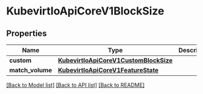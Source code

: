# KubevirtIoApiCoreV1BlockSize

## Properties
Name | Type | Description | Notes
------------ | ------------- | ------------- | -------------
**custom** | [**KubevirtIoApiCoreV1CustomBlockSize**](KubevirtIoApiCoreV1CustomBlockSize.md) |  | [optional] 
**match_volume** | [**KubevirtIoApiCoreV1FeatureState**](KubevirtIoApiCoreV1FeatureState.md) |  | [optional] 

[[Back to Model list]](../README.md#documentation-for-models) [[Back to API list]](../README.md#documentation-for-api-endpoints) [[Back to README]](../README.md)


